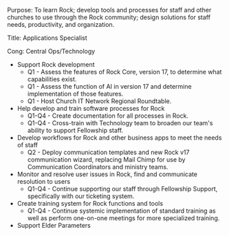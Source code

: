 Purpose: To learn Rock; develop tools and processes for staff and other churches to use through the Rock community; design solutions for staff needs, productivity, and organization.

Title: Applications Specialist

Cong: Central Ops/Technology

- Support Rock development
	- Q1 - Assess the features of Rock Core, version 17, to determine what capabilities exist.
	- Q1 - Assess the function of AI in version 17 and determine implementation of those features.
	- Q1 - Host Church IT Network Regional Roundtable.
- Help develop and train software processes for Rock
	- Q1-Q4 - Create documentation for all processes in Rock.
	- Q1-Q4 - Cross-train with Technology team to broaden our team's ability to support Fellowship staff.
- Develop workflows for Rock and other business apps to meet the needs of staff
	- Q2 - Deploy communication templates and new Rock v17 communication wizard, replacing Mail Chimp for use by Communication Coordinators and ministry teams.
- Monitor and resolve user issues in Rock, find and communicate resolution to users
	- Q1-Q4 - Continue supporting our staff through Fellowship Support, specifically with our ticketing system.
- Create training system for Rock functions and tools
	- Q1-Q4 - Continue systemic implementation of standard training as well as perform one-on-one meetings for more specialized training.
- Support Elder Parameters